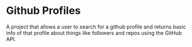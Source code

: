 # Github Profiles

A project that allows a user to search for a github profile and returns basic info of that profile about things like followers and repos using the GitHub API.
